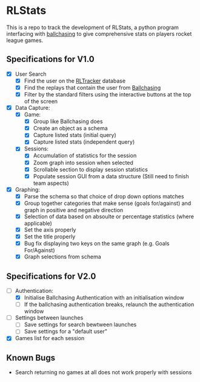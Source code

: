 # RLStats

This is a repo to track the development of RLStats, a python program interfacing with [ballchasing](https://ballchasing.com/) to give comprehensive stats on players rocket league games.

## Specifications for V1.0

- [x] User Search
  - [x] Find the user on the [RLTracker](https://rocketleague.tracker.network/) database
  - [x] Find the replays that contain the user from [Ballchasing](https://ballchasing.com/)
  - [x] Filter by the standard filters using the interactive buttons at the top of the screen
- [x] Data Capture:
  - [x] Game:
    - [x] Group like Ballchasing does
    - [x] Create an object as a schema
    - [x] Capture listed stats (initial query)
    - [x] Capture listed stats (independent query)
  - [x] Sessions:
    - [x] Accumulation of statistics for the session
    - [x] Zoom graph into session when selected
    - [x] Scrollable section to display session statistics
    - [x] Populate session GUI from a data structure (Still need to finish team aspects)
- [x] Graphing:
  - [x] Parse the schema so that choice of drop down options matches
  - [x] Group together categories that make sense (goals for/against) and graph in positive and negative direction
  - [x] Selection of data based on absoulte or percentage statistics (where applicable)
  - [x] Set the axis properly
  - [x] Set the title properly
  - [x] Bug fix displaying two keys on the same graph (e.g. Goals For/Against)
  - [x] Graph selections from schema

## Specifications for V2.0

- [ ] Authentication:
  - [x] Initialise Ballchasing Authentication with an initialisation window
  - [ ] If the ballchasing authentication breaks, relaunch the authentication window
- [ ] Settings between launches
  - [ ] Save settings for search bewtween launches
  - [ ] Save settings for a "default user"
- [x] Games list for each session

## Known Bugs

- Search returning no games at all does not work properly with sessions
